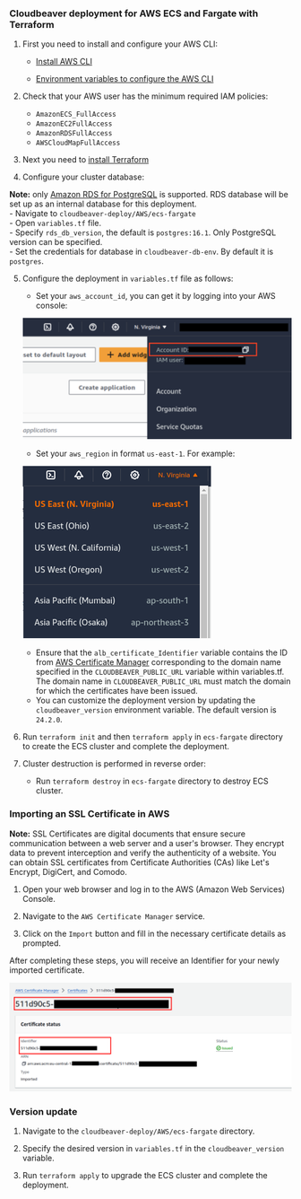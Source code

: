 ### Cloudbeaver deployment for AWS ECS and Fargate with Terraform

1. First you need to install and configure your AWS CLI:

   - [Install AWS CLI](https://docs.aws.amazon.com/cli/v1/userguide/cli-chap-install.html)

   - [Environment variables to configure the AWS CLI](https://docs.aws.amazon.com/cli/latest/userguide/cli-configure-envvars.html)

2. Check that your AWS user has the minimum required IAM policies:
   
   - `AmazonECS_FullAccess`
   - `AmazonEC2FullAccess`
   - `AmazonRDSFullAccess`
   - `AWSCloudMapFullAccess`

3. Next you need to [install Terraform](https://developer.hashicorp.com/terraform/install)

4. Configure your cluster database:

 **Note:** only [Amazon RDS for PostgreSQL](https://aws.amazon.com/rds/postgresql/) is supported. RDS database will be set up as an internal database for this deployment.  
      - Navigate to `cloudbeaver-deploy/AWS/ecs-fargate`  
      - Open `variables.tf` file.  
      - Specify `rds_db_version`, the default is `postgres:16.1`. Only PostgreSQL version can be specified.  
      - Set the credentials for database in `cloudbeaver-db-env`. By default it is `postgres`.  

5. Configure the deployment in `variables.tf` file as follows:  
   - Set your `aws_account_id`, you can get it by logging into your AWS console:

   ![alt text](images/image.png)

   - Set your `aws_region` in format `us-east-1`. For example:

   ![alt text](images/image-1.png)

   - Ensure that the `alb_certificate_Identifier` variable contains the ID from [AWS Certificate Manager](#importing-an-ssl-certificate-in-aws) corresponding to the domain name specified   in the `CLOUDBEAVER_PUBLIC_URL` variable within variables.tf. The domain name in `CLOUDBEAVER_PUBLIC_URL` must match the domain for which the certificates have been issued.
   - You can customize the deployment version by updating the `cloudbeaver_version` environment variable. The default version is `24.2.0`.

6. Run `terraform init` and then `terraform apply` in `ecs-fargate` directory to create the ECS cluster and complete the deployment.

7. Cluster destruction is performed in reverse order:
    - Run `terraform destroy` in `ecs-fargate` directory to destroy ECS cluster.

### Importing an SSL Certificate in AWS

   **Note:** SSL Certificates are digital documents that ensure secure communication between a web server and a user's browser. They encrypt data to prevent interception and verify the authenticity of a website. You can obtain SSL certificates from Certificate Authorities (CAs) like Let's Encrypt, DigiCert, and Comodo.

   1. Open your web browser and log in to the AWS (Amazon Web Services) Console.  

   2. Navigate to the `AWS Certificate Manager` service.  

   3. Click on the `Import` button and fill in the necessary certificate details as prompted.  

   After completing these steps, you will receive an Identifier for your newly imported certificate.

   ![alt text](images/image-2.png)

### Version update

1. Navigate to the `cloudbeaver-deploy/AWS/ecs-fargate` directory.

2. Specify the desired version in  `variables.tf` in the `cloudbeaver_version` variable.

3. Run `terraform apply` to upgrade the ECS cluster and complete the deployment.

